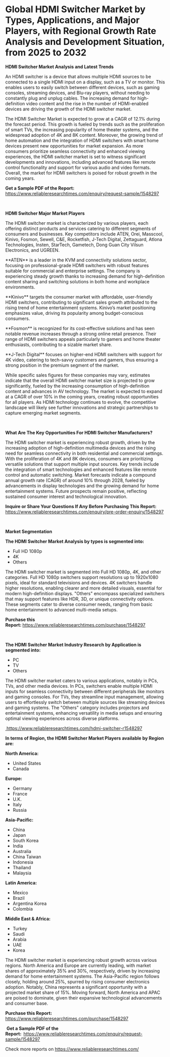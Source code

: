 <p><h1>Global HDMI Switcher Market by Types, Applications, and Major Players, with Regional Growth Rate Analysis and Development Situation, from 2025 to 2032</h1></p><p><strong>HDMI Switcher Market Analysis and Latest Trends</strong></p>
<p><p>An HDMI switcher is a device that allows multiple HDMI sources to be connected to a single HDMI input on a display, such as a TV or monitor. This enables users to easily switch between different devices, such as gaming consoles, streaming devices, and Blu-ray players, without needing to constantly plug and unplug cables. The increasing demand for high-definition video content and the rise in the number of HDMI-enabled devices are driving the growth of the HDMI switcher market.</p><p>The HDMI Switcher Market is expected to grow at a CAGR of 12.1% during the forecast period. This growth is fueled by trends such as the proliferation of smart TVs, the increasing popularity of home theater systems, and the widespread adoption of 4K and 8K content. Moreover, the growing trend of home automation and the integration of HDMI switchers with smart home devices present new opportunities for market expansion. As more consumers prioritize seamless connectivity and enhanced viewing experiences, the HDMI switcher market is set to witness significant developments and innovations, including advanced features like remote control functionality and support for various audio and video formats. Overall, the market for HDMI switchers is poised for robust growth in the coming years.</p></p>
<p><strong>Get a Sample PDF of the Report:&nbsp;</strong> <a href="https://www.reliableresearchtimes.com/enquiry/request-sample/1548297?utm_campaign=2719&utm_medium=2&utm_source=Github&utm_content=ia&utm_term=10042025&utm_id=hdmi-switcher">https://www.reliableresearchtimes.com/enquiry/request-sample/1548297</a></p>
<p>&nbsp;</p>
<p><strong>HDMI Switcher Major Market Players</strong></p>
<p><p>The HDMI switcher market is characterized by various players, each offering distinct products and services catering to different segments of consumers and businesses. Key competitors include ATEN, Orei, Masscool, Kinivo, Fosmon, Sewell, C&E, Rocketfish, J-Tech Digital, Zettaguard, Atlona Technologies, Insten, StarTech, Gametech, Dong Guan City Vilsun Electronics, and UGREEN.</p><p>**ATEN** is a leader in the KVM and connectivity solutions sector, focusing on professional-grade HDMI switchers with robust features suitable for commercial and enterprise settings. The company is experiencing steady growth thanks to increasing demand for high-definition content sharing and switching solutions in both home and workplace environments.</p><p>**Kinivo** targets the consumer market with affordable, user-friendly HDMI switchers, contributing to significant sales growth attributed to the rising trend of home entertainment systems. Kinivo’s market positioning emphasizes value, driving its popularity among budget-conscious consumers.</p><p>**Fosmon** is recognized for its cost-effective solutions and has seen notable revenue increases through a strong online retail presence. Their range of HDMI switchers appeals particularly to gamers and home theater enthusiasts, contributing to a sizable market share.</p><p>**J-Tech Digital** focuses on higher-end HDMI switchers with support for 4K video, catering to tech-savvy customers and gamers, thus ensuring a strong position in the premium segment of the market.</p><p>While specific sales figures for these companies may vary, estimates indicate that the overall HDMI switcher market size is projected to grow significantly, fueled by the increasing consumption of high-definition content and advances in AV technology. The market is expected to expand at a CAGR of over 10% in the coming years, creating robust opportunities for all players. As HDMI technology continues to evolve, the competitive landscape will likely see further innovations and strategic partnerships to capture emerging market segments.</p></p>
<p>&nbsp;</p>
<p><strong>What Are The Key Opportunities For HDMI Switcher Manufacturers?</strong></p>
<p><p>The HDMI switcher market is experiencing robust growth, driven by the increasing adoption of high-definition multimedia devices and the rising need for seamless connectivity in both residential and commercial settings. With the proliferation of 4K and 8K devices, consumers are prioritizing versatile solutions that support multiple input sources. Key trends include the integration of smart technologies and enhanced features like remote control and automatic switching. Market forecasts indicate a compound annual growth rate (CAGR) of around 10% through 2028, fueled by advancements in display technologies and the growing demand for home entertainment systems. Future prospects remain positive, reflecting sustained consumer interest and technological innovation.</p></p>
<p><strong>Inquire or Share Your Questions If Any Before Purchasing This Report:</strong> <a href="https://www.reliableresearchtimes.com/enquiry/pre-order-enquiry/1548297?utm_campaign=2719&utm_medium=2&utm_source=Github&utm_content=ia&utm_term=10042025&utm_id=hdmi-switcher">https://www.reliableresearchtimes.com/enquiry/pre-order-enquiry/1548297</a></p>
<p>&nbsp;</p>
<p><strong>Market Segmentation</strong></p>
<p><strong>The HDMI Switcher Market Analysis by types is segmented into:</strong></p>
<p><ul><li>Full HD 1080p</li><li>4K</li><li>Others</li></ul></p>
<p><p>The HDMI switcher market is segmented into Full HD 1080p, 4K, and other categories. Full HD 1080p switchers support resolutions up to 1920x1080 pixels, ideal for standard televisions and devices. 4K switchers handle higher resolutions, enabling clearer and more detailed visuals, essential for modern high-definition displays. "Others" encompass specialized switchers that may support features like HDR, 3D, or unique connectivity options. These segments cater to diverse consumer needs, ranging from basic home entertainment to advanced multi-media setups.</p></p>
<p><strong>Purchase this Report:&nbsp;</strong><a href="https://www.reliableresearchtimes.com/purchase/1548297?utm_campaign=2719&utm_medium=2&utm_source=Github&utm_content=ia&utm_term=10042025&utm_id=hdmi-switcher">https://www.reliableresearchtimes.com/purchase/1548297</a></p>
<p>&nbsp;</p>
<p><strong>The HDMI Switcher Market Industry Research by Application is segmented into:</strong></p>
<p><ul><li>PC</li><li>TV</li><li>Others</li></ul></p>
<p><p>The HDMI switcher market caters to various applications, notably in PCs, TVs, and other media devices. In PCs, switchers enable multiple HDMI inputs for seamless connectivity between different peripherals like monitors and gaming consoles. For TVs, they streamline input management, allowing users to effortlessly switch between multiple sources like streaming devices and gaming systems. The "Others" category includes projectors and entertainment systems, enhancing versatility in media setups and ensuring optimal viewing experiences across diverse platforms.</p></p>
<p><a href="https://www.reliableresearchtimes.com/hdmi-switcher-r1548297?utm_campaign=2719&utm_medium=2&utm_source=Github&utm_content=ia&utm_term=10042025&utm_id=hdmi-switcher">&nbsp;https://www.reliableresearchtimes.com/hdmi-switcher-r1548297</a></p>
<p><strong>In terms of Region, the HDMI Switcher Market Players available by Region are:</strong></p>
<p>
    <p> <strong> North America: </strong>
        <ul>
            <li>United States</li>
            <li>Canada</li>
        </ul>
        </p> 
    <p> <strong> Europe: </strong>
        <ul>
            <li>Germany</li>
            <li>France</li>
            <li>U.K.</li>
            <li>Italy</li>
            <li>Russia</li>
        </ul>
        </p> 
    <p> <strong> Asia-Pacific: </strong>
        <ul>
            <li>China</li>
            <li>Japan</li>
            <li>South Korea</li>
            <li>India</li>
            <li>Australia</li>
            <li>China Taiwan</li>
            <li>Indonesia</li>
            <li>Thailand</li>
            <li>Malaysia</li>
        </ul>
        </p> 
    <p> <strong> Latin America: </strong>
        <ul>
            <li>Mexico</li>
            <li>Brazil</li>
            <li>Argentina Korea</li>
            <li>Colombia</li>
        </ul>
        </p> 
    <p> <strong> Middle East & Africa: </strong>
        <ul>
            <li>Turkey</li>
            <li>Saudi</li>
            <li>Arabia</li>
            <li>UAE</li>
            <li>Korea</li>
        </ul>
    </p>
    </p>
<p><p>The HDMI switcher market is experiencing robust growth across various regions. North America and Europe are currently leading, with market shares of approximately 35% and 30%, respectively, driven by increasing demand for home entertainment systems. The Asia-Pacific region follows closely, holding around 25%, spurred by rising consumer electronics adoption. Notably, China represents a significant opportunity with a projected market share of 15%. Moving forward, North America and APAC are poised to dominate, given their expansive technological advancements and consumer base.</p></p>
<p><strong>Purchase this Report: </strong><a href="https://www.reliableresearchtimes.com/purchase/1548297?utm_campaign=2719&utm_medium=2&utm_source=Github&utm_content=ia&utm_term=10042025&utm_id=hdmi-switcher">https://www.reliableresearchtimes.com/purchase/1548297</a></p>
<p>&nbsp;<strong>Get a Sample PDF of the Report:&nbsp;&nbsp;</strong><a href="https://www.reliableresearchtimes.com/enquiry/request-sample/1548297?utm_campaign=2719&utm_medium=2&utm_source=Github&utm_content=ia&utm_term=10042025&utm_id=hdmi-switcher">https://www.reliableresearchtimes.com/enquiry/request-sample/1548297</a></p>
<p><strong></strong></p>
<p>Check more reports on <a href="https://www.reliableresearchtimes.com/?utm_campaign=2719&utm_medium=2&utm_source=Github&utm_content=ia&utm_term=10042025&utm_id=hdmi-switcher">https://www.reliableresearchtimes.com/</a></p>